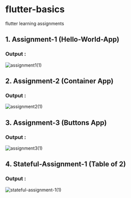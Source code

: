 # flutter-basics
 flutter learning assignments

## 1. Assignment-1 (Hello-World-App)
### Output :
![assignment1(1)](https://github.com/adityaashinde/flutter-basics/assets/94387380/f9e0e117-9c4d-4c87-90e5-bc2d5e8433af)

## 2. Assignment-2 (Container App)
### Output :
![assignment2(1)](https://github.com/adityaashinde/flutter-basics/assets/94387380/c669d110-5a28-4b04-a386-b79dfa21c23e)

## 3. Assignment-3 (Buttons App)
### Output :
![assignment3(1)](https://github.com/adityaashinde/flutter-basics/assets/94387380/af2fb84e-25b9-4729-b23c-78101fbc3914)

## 4. Stateful-Assignment-1 (Table of 2)
### Output :
![stateful-assignment-1(1)](https://github.com/adityaashinde/flutter-basics/assets/94387380/549e72cb-b47a-4646-b990-dd56f814e081)

